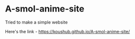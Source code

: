 # A-smol-anime-site
Tried to make a simple website

Here's the link - https://koushub.github.io/A-smol-anime-site/
